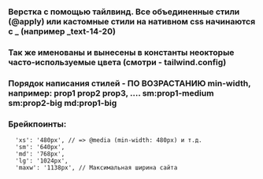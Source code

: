 ### Верстка с помощью тайлвинд. Все объединенные стили (@apply) или кастомные стили на нативном css начинаются с _ (например _text-14-20)
### Так же именованы и вынесены в константы неокторые часто-используемые цвета (смотри - tailwind.config)
### Порядок написания стилей - ПО ВОЗРАСТАНИЮ min-width, например: prop1 prop2 prop3, .... sm:prop1-medium sm:prop2-big md:prop1-big
### Брейкпоинты:
      'xs': '480px', // => @media (min-width: 480px) и т.д.
      'sm': '640px', 
      'md': '768px',
      'lg': '1024px',
      'maxw': '1138px', // Максимальная ширина сайта
